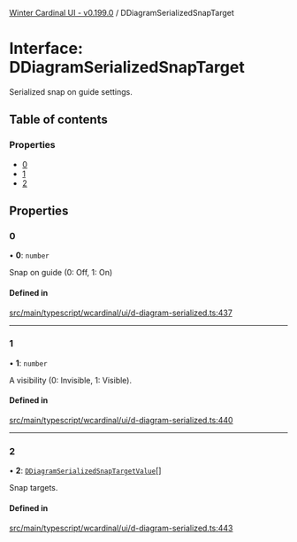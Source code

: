 [Winter Cardinal UI - v0.199.0](../index.md) / DDiagramSerializedSnapTarget

# Interface: DDiagramSerializedSnapTarget

Serialized snap on guide settings.

## Table of contents

### Properties

- [0](DDiagramSerializedSnapTarget.md#0)
- [1](DDiagramSerializedSnapTarget.md#1)
- [2](DDiagramSerializedSnapTarget.md#2)

## Properties

### 0

• **0**: `number`

Snap on guide (0: Off, 1: On)

#### Defined in

[src/main/typescript/wcardinal/ui/d-diagram-serialized.ts:437](https://github.com/winter-cardinal/winter-cardinal-ui/blob/v0.199.0/src/main/typescript/wcardinal/ui/d-diagram-serialized.ts#L437)

___

### 1

• **1**: `number`

A visibility (0: Invisible, 1: Visible).

#### Defined in

[src/main/typescript/wcardinal/ui/d-diagram-serialized.ts:440](https://github.com/winter-cardinal/winter-cardinal-ui/blob/v0.199.0/src/main/typescript/wcardinal/ui/d-diagram-serialized.ts#L440)

___

### 2

• **2**: [`DDiagramSerializedSnapTargetValue`](DDiagramSerializedSnapTargetValue.md)[]

Snap targets.

#### Defined in

[src/main/typescript/wcardinal/ui/d-diagram-serialized.ts:443](https://github.com/winter-cardinal/winter-cardinal-ui/blob/v0.199.0/src/main/typescript/wcardinal/ui/d-diagram-serialized.ts#L443)
